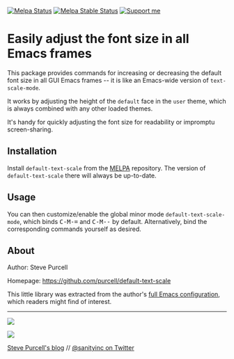 [![Melpa Status](http://melpa.org/packages/default-text-scale-badge.svg)](http://melpa.org/#/default-text-scale)
[![Melpa Stable Status](http://stable.melpa.org/packages/default-text-scale-badge.svg)](http://stable.melpa.org/#/default-text-scale)
<a href="https://www.patreon.com/sanityinc"><img alt="Support me" src="https://img.shields.io/badge/Support%20Me-%F0%9F%92%97-ff69b4.svg"></a>

# Easily adjust the font size in all Emacs frames

This package provides commands for increasing or decreasing the
default font size in all GUI Emacs frames -- it is like an Emacs-wide
version of `text-scale-mode`.

It works by adjusting the height of the `default` face in the
`user` theme, which is always combined with any other loaded
themes.

It's handy for quickly adjusting the font size for readability or
impromptu screen-sharing.

## Installation

Install `default-text-scale` from the [MELPA](http://melpa.org)
repository. The version of `default-text-scale` there will always be
up-to-date.

## Usage

You can then customize/enable the global minor mode
`default-text-scale-mode`, which binds <kbd>C-M-=</kbd> and
<kbd>C-M--</kbd> by default. Alternatively, bind the corresponding
commands yourself as desired.

## About

Author: Steve Purcell <steve at sanityinc dot com>

Homepage: https://github.com/purcell/default-text-scale

This little library was extracted from the author's
[full Emacs configuration](https://github.com/purcell/emacs.d), which
readers might find of interest.

<hr>

[![](http://api.coderwall.com/purcell/endorsecount.png)](http://coderwall.com/purcell)

[![](http://www.linkedin.com/img/webpromo/btn_liprofile_blue_80x15.png)](http://uk.linkedin.com/in/stevepurcell)

[Steve Purcell's blog](http://www.sanityinc.com/) // [@sanityinc on Twitter](https://twitter.com/sanityinc)

